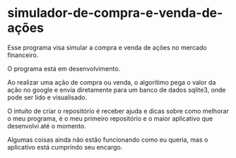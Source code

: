 # simulador-de-compra-e-venda-de-ações
Esse programa visa simular a compra e venda de ações no mercado financeiro.

O programa está em desenvolvimento.

Ao realizar uma ação de compra ou venda, o algoritimo pega o valor da ação no google e envia diretamente para um banco de dados sqlite3, onde pode ser lido e visualisado.

O intuito de criar o repositório é receber ajuda e dicas sobre como melhorar o meu programa, é o meu primeiro repositório e o maior aplicativo que desenvolvi até o momento.

Algumas coisas ainda não estão funcionando como eu queria, mas o aplicativo está cumprindo seu encargo.
